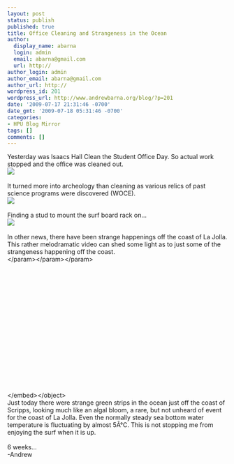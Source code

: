 ```yaml
---
layout: post
status: publish
published: true
title: Office Cleaning and Strangeness in the Ocean
author:
  display_name: abarna
  login: admin
  email: abarna@gmail.com
  url: http://
author_login: admin
author_email: abarna@gmail.com
author_url: http://
wordpress_id: 201
wordpress_url: http://www.andrewbarna.org/blog/?p=201
date: '2009-07-17 21:31:46 -0700'
date_gmt: '2009-07-18 05:31:46 -0700'
categories:
- HPU Blog Mirror
tags: []
comments: []
---
```

<p>Yesterday was Isaacs Hall Clean the Student Office Day. So actual work stopped and the office was cleaned out.<br &#47;><img src="http:&#47;&#47;www.andrewbarna.org&#47;photos&#47;gallery&#47;main.php?g2_view=core.DownloadItem&g2_itemId=26989&g2_serialNumber=2"&#47;><br &#47;><br &#47;>It turned more into archeology than cleaning as various relics of past science programs were discovered (WOCE).<br &#47;><img src="http:&#47;&#47;www.andrewbarna.org&#47;photos&#47;gallery&#47;main.php?g2_view=core.DownloadItem&g2_itemId=26995&g2_serialNumber=2"&#47;><br &#47;><br &#47;>Finding a stud to mount the surf board rack on...<br &#47;><img src="http:&#47;&#47;www.andrewbarna.org&#47;photos&#47;gallery&#47;main.php?g2_view=core.DownloadItem&g2_itemId=27007&g2_serialNumber=2"&#47;><br &#47;><br &#47;>In other news, there have been strange happenings off the coast of La Jolla. This rather melodramatic video can shed some light as to just some of the strangeness happening off the coast.<br &#47;><object width="480" height="295"><param name="movie" value="http:&#47;&#47;www.youtube.com&#47;v&#47;lcKQt5hHDXg&hl=en&fs=1&"><&#47;param><param name="allowFullScreen" value="true"><&#47;param><param name="allowscriptaccess" value="always"><&#47;param><embed src="http:&#47;&#47;www.youtube.com&#47;v&#47;lcKQt5hHDXg&hl=en&fs=1&" type="application&#47;x-shockwave-flash" allowscriptaccess="always" allowfullscreen="true" width="480" height="295"><&#47;embed><&#47;object><br &#47;>Just today there were strange green strips in the ocean just off the coast of Scripps, looking much like an algal bloom, a rare, but not unheard of event for the coast of La Jolla. Even the normally steady sea bottom water temperature is fluctuating by almost 5&Acirc;&deg;C. This is not stopping me from enjoying the surf when it is up. <br &#47;><br &#47;>6 weeks...<br &#47;>-Andrew</p>
